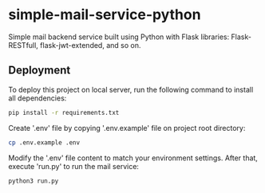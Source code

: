 # simple-mail-service-python
Simple mail backend service built using Python with Flask libraries: Flask-RESTfull, flask-jwt-extended, and so on.

## Deployment

To deploy this project on local server, run the following command to install all dependencies:

```bash
pip install -r requirements.txt
```

Create '.env' file by copying '.env.example' file on project root directory:

```bash
cp .env.example .env
```

Modify the '.env' file content to match your environment settings. After that, execute 'run.py' to run the mail service:

```bash
python3 run.py
```